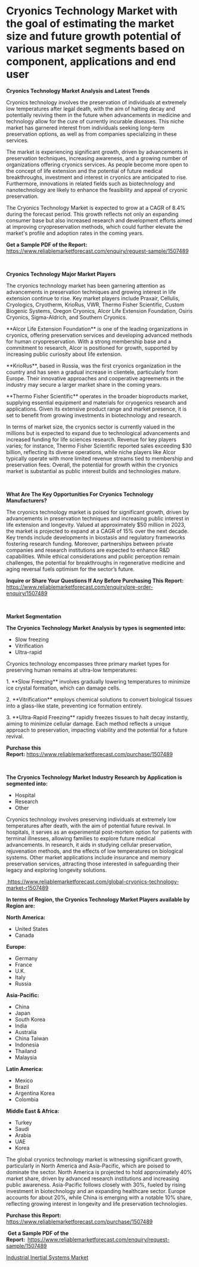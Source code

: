 <p><h1>Cryonics Technology Market with the goal of estimating the market size and future growth potential of various market segments based on component, applications and end user</h1></p><p><strong>Cryonics Technology Market Analysis and Latest Trends</strong></p>
<p><p>Cryonics technology involves the preservation of individuals at extremely low temperatures after legal death, with the aim of halting decay and potentially reviving them in the future when advancements in medicine and technology allow for the cure of currently incurable diseases. This niche market has garnered interest from individuals seeking long-term preservation options, as well as from companies specializing in these services.</p><p>The market is experiencing significant growth, driven by advancements in preservation techniques, increasing awareness, and a growing number of organizations offering cryonics services. As people become more open to the concept of life extension and the potential of future medical breakthroughs, investment and interest in cryonics are anticipated to rise. Furthermore, innovations in related fields such as biotechnology and nanotechnology are likely to enhance the feasibility and appeal of cryonic preservation.</p><p>The Cryonics Technology Market is expected to grow at a CAGR of 8.4% during the forecast period. This growth reflects not only an expanding consumer base but also increased research and development efforts aimed at improving cryopreservation methods, which could further elevate the market's profile and adoption rates in the coming years.</p></p>
<p><strong>Get a Sample PDF of the Report:&nbsp;</strong> <a href="https://www.reliablemarketforecast.com/enquiry/request-sample/1507489?utm_campaign=2721&utm_medium=2&utm_source=Github&utm_content=ia&utm_term=23032025&utm_id=cryonics-technology">https://www.reliablemarketforecast.com/enquiry/request-sample/1507489</a></p>
<p>&nbsp;</p>
<p><strong>Cryonics Technology Major Market Players</strong></p>
<p><p>The cryonics technology market has been garnering attention as advancements in preservation techniques and growing interest in life extension continue to rise. Key market players include Praxair, Cellulis, Cryologics, Cryotherm, KrioRus, VWR, Thermo Fisher Scientific, Custom Biogenic Systems, Oregon Cryonics, Alcor Life Extension Foundation, Osiris Cryonics, Sigma-Aldrich, and Southern Cryonics.</p><p>**Alcor Life Extension Foundation** is one of the leading organizations in cryonics, offering preservation services and developing advanced methods for human cryopreservation. With a strong membership base and a commitment to research, Alcor is positioned for growth, supported by increasing public curiosity about life extension.</p><p>**KrioRus**, based in Russia, was the first cryonics organization in the country and has seen a gradual increase in clientele, particularly from Europe. Their innovative approaches and cooperative agreements in the industry may secure a larger market share in the coming years.</p><p>**Thermo Fisher Scientific** operates in the broader bioproducts market, supplying essential equipment and materials for cryogenics research and applications. Given its extensive product range and market presence, it is set to benefit from growing investments in biotechnology and research.</p><p>In terms of market size, the cryonics sector is currently valued in the millions but is expected to expand due to technological advancements and increased funding for life sciences research. Revenue for key players varies; for instance, Thermo Fisher Scientific reported sales exceeding $30 billion, reflecting its diverse operations, while niche players like Alcor typically operate with more limited revenue streams tied to membership and preservation fees. Overall, the potential for growth within the cryonics market is substantial as public interest builds and technologies mature.</p></p>
<p>&nbsp;</p>
<p><strong>What Are The Key Opportunities For Cryonics Technology Manufacturers?</strong></p>
<p><p>The cryonics technology market is poised for significant growth, driven by advancements in preservation techniques and increasing public interest in life extension and longevity. Valued at approximately $50 million in 2023, the market is projected to expand at a CAGR of 15% over the next decade. Key trends include developments in biostasis and regulatory frameworks fostering research funding. Moreover, partnerships between private companies and research institutions are expected to enhance R&D capabilities. While ethical considerations and public perception remain challenges, the potential for breakthroughs in regenerative medicine and aging reversal fuels optimism for the sector’s future.</p></p>
<p><strong>Inquire or Share Your Questions If Any Before Purchasing This Report:</strong> <a href="https://www.reliablemarketforecast.com/enquiry/pre-order-enquiry/1507489?utm_campaign=2721&utm_medium=2&utm_source=Github&utm_content=ia&utm_term=23032025&utm_id=cryonics-technology">https://www.reliablemarketforecast.com/enquiry/pre-order-enquiry/1507489</a></p>
<p>&nbsp;</p>
<p><strong>Market Segmentation</strong></p>
<p><strong>The Cryonics Technology Market Analysis by types is segmented into:</strong></p>
<p><ul><li>Slow freezing</li><li>Vitrification</li><li>Ultra-rapid</li></ul></p>
<p><p>Cryonics technology encompasses three primary market types for preserving human remains at ultra-low temperatures: </p><p>1. **Slow Freezing** involves gradually lowering temperatures to minimize ice crystal formation, which can damage cells. </p><p>2. **Vitrification** employs chemical solutions to convert biological tissues into a glass-like state, preventing ice formation entirely. </p><p>3. **Ultra-Rapid Freezing** rapidly freezes tissues to halt decay instantly, aiming to minimize cellular damage. Each method reflects a unique approach to preservation, impacting viability and the potential for a future revival.</p></p>
<p><strong>Purchase this Report:&nbsp;</strong><a href="https://www.reliablemarketforecast.com/purchase/1507489?utm_campaign=2721&utm_medium=2&utm_source=Github&utm_content=ia&utm_term=23032025&utm_id=cryonics-technology">https://www.reliablemarketforecast.com/purchase/1507489</a></p>
<p>&nbsp;</p>
<p><strong>The Cryonics Technology Market Industry Research by Application is segmented into:</strong></p>
<p><ul><li>Hospital</li><li>Research</li><li>Other</li></ul></p>
<p><p>Cryonics technology involves preserving individuals at extremely low temperatures after death, with the aim of potential future revival. In hospitals, it serves as an experimental post-mortem option for patients with terminal illnesses, allowing families to explore future medical advancements. In research, it aids in studying cellular preservation, rejuvenation methods, and the effects of low temperatures on biological systems. Other market applications include insurance and memory preservation services, attracting those interested in safeguarding their legacy and exploring longevity solutions.</p></p>
<p><a href="https://www.reliablemarketforecast.com/global-cryonics-technology-market-r1507489?utm_campaign=2721&utm_medium=2&utm_source=Github&utm_content=ia&utm_term=23032025&utm_id=cryonics-technology">&nbsp;https://www.reliablemarketforecast.com/global-cryonics-technology-market-r1507489</a></p>
<p><strong>In terms of Region, the Cryonics Technology Market Players available by Region are:</strong></p>
<p>
    <p> <strong> North America: </strong>
        <ul>
            <li>United States</li>
            <li>Canada</li>
        </ul>
        </p> 
    <p> <strong> Europe: </strong>
        <ul>
            <li>Germany</li>
            <li>France</li>
            <li>U.K.</li>
            <li>Italy</li>
            <li>Russia</li>
        </ul>
        </p> 
    <p> <strong> Asia-Pacific: </strong>
        <ul>
            <li>China</li>
            <li>Japan</li>
            <li>South Korea</li>
            <li>India</li>
            <li>Australia</li>
            <li>China Taiwan</li>
            <li>Indonesia</li>
            <li>Thailand</li>
            <li>Malaysia</li>
        </ul>
        </p> 
    <p> <strong> Latin America: </strong>
        <ul>
            <li>Mexico</li>
            <li>Brazil</li>
            <li>Argentina Korea</li>
            <li>Colombia</li>
        </ul>
        </p> 
    <p> <strong> Middle East & Africa: </strong>
        <ul>
            <li>Turkey</li>
            <li>Saudi</li>
            <li>Arabia</li>
            <li>UAE</li>
            <li>Korea</li>
        </ul>
    </p>
    </p>
<p><p>The global cryonics technology market is witnessing significant growth, particularly in North America and Asia-Pacific, which are poised to dominate the sector. North America is projected to hold approximately 40% market share, driven by advanced research institutions and increasing public awareness. Asia-Pacific follows closely with 30%, fueled by rising investment in biotechnology and an expanding healthcare sector. Europe accounts for about 20%, while China is emerging with a notable 10% share, reflecting growing interest in longevity and life preservation technologies.</p></p>
<p><strong>Purchase this Report: </strong><a href="https://www.reliablemarketforecast.com/purchase/1507489?utm_campaign=2721&utm_medium=2&utm_source=Github&utm_content=ia&utm_term=23032025&utm_id=cryonics-technology">https://www.reliablemarketforecast.com/purchase/1507489</a></p>
<p>&nbsp;<strong>Get a Sample PDF of the Report:&nbsp;&nbsp;</strong><a href="https://www.reliablemarketforecast.com/enquiry/request-sample/1507489?utm_campaign=2721&utm_medium=2&utm_source=Github&utm_content=ia&utm_term=23032025&utm_id=cryonics-technology">https://www.reliablemarketforecast.com/enquiry/request-sample/1507489</a></p>
<p><strong></strong></p>
<p><p><a href="https://github.com/carendesrochers299/Market-Research-Report-List-1/blob/main/industrial-inertial-systems-market.md?utm_campaign=2721&utm_medium=2&utm_source=Github&utm_content=ia&utm_term=23032025&utm_id=cryonics-technology">Industrial Inertial Systems Market</a></p></p>